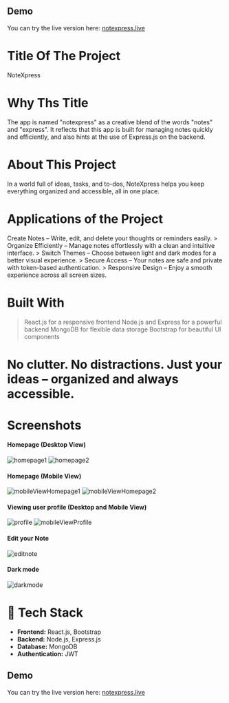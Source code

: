 ## Demo
You can try the live version here: [notexpress.live](https://inotebook-save-your-notes.onrender.com/)

# Title Of The Project
NoteXpress

# Why Ths Title
The app is named "notexpress" as a creative blend of the words "notes" and "express". It reflects that this app is built for managing notes quickly and efficiently, and also hints at the use of Express.js on the backend.

# About This Project
In a world full of ideas, tasks, and to-dos, NoteXpress helps you keep everything organized and accessible, all in one place.

# Applications of the Project
Create Notes – Write, edit, and delete your thoughts or reminders easily.
        > Organize Efficiently – Manage notes effortlessly with a clean and intuitive interface.
        > Switch Themes – Choose between light and dark modes for a better visual experience.
        > Secure Access – Your notes are safe and private with token-based authentication.
        > Responsive Design – Enjoy a smooth experience across all screen sizes.

# Built With
> React.js for a responsive frontend
> Node.js and Express for a powerful backend
> MongoDB for flexible data storage
> Bootstrap for beautiful UI components

# No clutter. No distractions. Just your ideas – organized and always accessible.

# Screenshots

#### Homepage (Desktop View)
![homepage1](./screenshots/homepage1.jpg)
![homepage2](./screenshots/homepage2.jpg)

#### Homepage (Mobile View)
![mobileViewHomepage1](./screenshots/mobilehomepage1.jpg)
![mobileViewHomepage2](./screenshots/mobilehomepage2.jpg)

#### Viewing user profile (Desktop and Mobile View)
![profile](./screenshots/profile1.jpg)
![mobileViewProfile](./screenshots/mobileprofile.jpg)

#### Edit your Note
![editnote](./screenshots/editpage1.jpg)

#### Dark mode
![darkmode](./screenshots/DarkMode.jpg)

# 🔧 Tech Stack

- **Frontend:** React.js, Bootstrap
- **Backend:** Node.js, Express.js
- **Database:** MongoDB
- **Authentication:** JWT

## Demo
You can try the live version here: [notexpress.live](https://inotebook-save-your-notes.onrender.com/)
